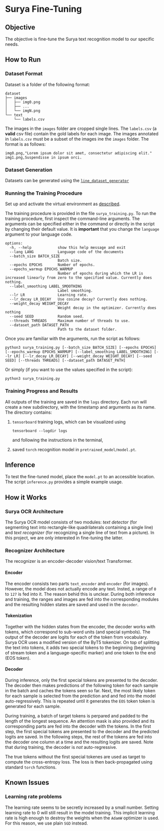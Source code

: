 # Surya Fine-Tuning

## Objective

The objective is fine-tune the Surya text recognition model to our specific needs.

## How to Run

### Dataset Format

Dataset is a folder of the following format:

```
dataset
├── images
│   ├── img0.png
│   ├── ...
│   └── imgN.png
└── text
    └── labels.csv
```

The images in the `images` folder are cropped single lines. The `labels.csv` (a **valid** csv file) contain the gold labels for each image. The images annotated in `labels.csv` must be a subset of the images ine the `images` folder. The format is as follows:

```csv
img0.png,"Lorem ipsum dolor sit amet, consectetur adipiscing elit."
img1.png,Suspendisse in ipsum orci.
```

### Dataset Generation

Datasets can be generated using the [`line_dataset_generator`](../line_dataset_generator/README.md)


### Running the Training Procedure

Set up and activate the virtual environment as [described](../README.md#set-up-requirements).

The training procedure is provided in the file `surya_training.py`. To run the training procedure, first inspect the command-line arguments. The arguments can be specified either in the command or directly in the script by changing their default value. It is **important** that you change the `language` argument to your language code.

```
options:
  -h, --help            show this help message and exit
  --lang LANG           Language code of the documents
  --batch_size BATCH_SIZE
                        Batch size.
  --epochs EPOCHS       Number of epochs.
  --epochs_warmup EPOCHS_WARMUP
                        Number of epochs during which the LR is increased linearly from zero to the specified value. Currently does nothing.
  --label_smoothing LABEL_SMOOTHING
                        Label smoothing.
  --lr LR               Learning rate.
  --lr_decay LR_DECAY   Use cosine decay? Currently does nothing.
  --weight_decay WEIGHT_DECAY
                        Weight decay in the optimizer. Currently does nothing
  --seed SEED           Random seed.
  --threads THREADS     Maximum number of threads to use.
  --dataset_path DATASET_PATH
                        Path to the dataset folder.
```

Once you are familiar with the arguments, run the script as follows:

```
python3 surya_training.py [--batch_size BATCH_SIZE] [--epochs EPOCHS] [--epochs_warmup EPOCHS_WARMUP] [--label_smoothing LABEL_SMOOTHING] [--lr LR] [--lr_decay LR_DECAY] [--weight_decay WEIGHT_DECAY] [--seed SEED] [--threads THREADS] [--dataset_path DATASET_PATH]
```

Or simply (if you want to use the values specified in the script):

```
python3 surya_training.py
```

### Training Progress and Results

All outputs of the training are saved in the `logs` directory. Each run will create a new subdirectory, with the timestamp and arguments as its name. The directory contains:

1. `tensorboard` training logs, which can be visualized using

    ```
    tensorboard --logdir logs
    ```

    and following the instructions in the terminal,

1. saved `torch` recognition model in `pretrained_model/model.pt`.

## Inference

To test the fine-tuned model, place the `model.pt` to an accessible location. The script `inference.py` provides a simple example usage.

## How it Works

### Surya OCR Architecture

The Surya OCR model consists of two modules: *text detector* (for segmenting text into rectangle-like quadrilaterals containing a single line) and *text recognizer* (for recognizing a single line of text from a picture). In this project, we are only interested in fine-tuning the latter.

### Recognizer Architecture

The recognizer is an encoder-decoder vision/text Transformer.

#### Encoder

The encoder consists two parts `text_encoder` and `encoder` (for images). However, the model does not actually encode any text. Insted, a range of `0` to `127` is fed into it. The reason behid this is unclear. During both inference and training, the ranges and images are fed into the corresponding modules and the resulting hidden states are saved and used in the `decoder`.

#### Tokenization

Together with the hidden states from the encoder, the decoder works with tokens, which correspond to sub-word units (and special symbols). The output of the decoder are logits for each of the token from vocabulary. Surya OCR uses a modified version of the ByT5 tokenizer. On top of splitting the text into tokens, it adds two special tokens to the beginning (beginning of stream token and a language-specific marker) and one token to the end (EOS token).

#### Decoder

During inference, only the first special tokens are presented to the decoder. The decoder then makes predictions of the following token for each sample in the batch and caches the tokens seen so far. Next, the most likely token for each sample is selected from the prediction and and fed into the model auto-regressively. This is repeated until it generates the `EOS` token token is generated for each sample.

During training, a batch of target tokens is perpared and padded to the length of the longest sequence. An attention mask is also provided and its corresponding parts are fed into the decoder with the tokens. In the first step, the first special tokens are presented to the decoder and the predicted logits are saved. In the following steps, the rest of the tokens are fed into the decoder one column at a time and the resulting logits are saved. Note that during training, the decoder is *not* auto-regressive.

The true tokens without the first special tokenes are used as target to compute the cross-entropy loss. The loss is then back-propagated using standard `torch` functions.


## Known Issues

### Learning rate problems

The learning rate seems to be secretly increased by a small number. Setting learning rate to 0 will still result in the model training. This implicit learning rate is high enough to destroy the weights when the `AdamW` optimizer is used. For this reason, we use plain `SGD` instead.